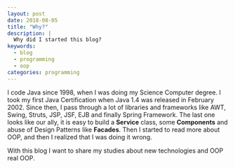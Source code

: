 ```yaml
---
layout: post
date: 2018-08-05
title: "Why?"
description: |
  Why did I started this blog?
keywords:
  - blog
  - programming
  - oop
categories: programming
---
```


I code Java since 1998, when I was doing my Science Computer degree. I took my first Java Certification when Java 1.4 was released in February 2002. Since then, I pass through a lot of libraries and frameworks like AWT, Swing, Struts, JSP, JSF, EJB and finally Spring Framework. The last one looks like our ally, it is easy to build a **Service** class, some **Components** and abuse of Design Patterns like **Facades**. Then I started to read more about OOP, and then I realized that I was doing it wrong.

<!--more-->

With this blog I want to share my studies about new technologies and OOP real OOP.
